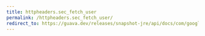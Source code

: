 ```yaml
---
title: httpheaders.sec_fetch_user
permalink: /httpheaders.sec_fetch_user/
redirect_to: https://guava.dev/releases/snapshot-jre/api/docs/com/google/common/net/HttpHeaders.html#SEC_FETCH_USER
---
```

